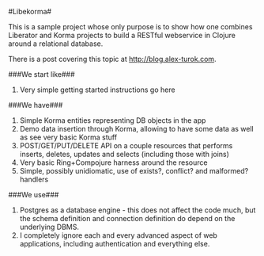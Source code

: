 #Libekorma#

This is a sample project whose only purpose is to show how one combines Liberator and Korma projects to build a RESTful webservice in Clojure around a relational database.

There is a post covering this topic at http://blog.alex-turok.com.

###We start like###
1. Very simple getting started instructions go here

###We have###
1. Simple Korma entities representing DB objects in the app
2. Demo data insertion through Korma, allowing to have some data as well as see very basic Korma stuff
3. POST/GET/PUT/DELETE API on a couple resources that performs inserts, deletes, updates and selects (including those with joins)
4. Very basic Ring+Compojure harness around the resource
5. Simple, possibly unidiomatic, use of exists?, conflict? and malformed? handlers

###We use###
1. Postgres as a database engine - this does not affect the code much, but the schema definition and connection definition do depend on the underlying DBMS.
2. I completely ignore each and every advanced aspect of web applications, including authentication and everything else.
